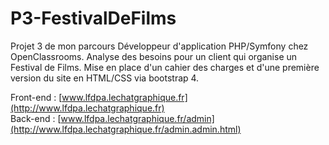 # P3-FestivalDeFilms
Projet 3 de mon parcours Développeur d'application PHP/Symfony chez OpenClassrooms. Analyse des besoins pour un client qui organise un Festival de Films. Mise en place d'un cahier des charges et d'une première version du site en HTML/CSS via bootstrap 4.

Front-end : [www.lfdpa.lechatgraphique.fr](http://www.lfdpa.lechatgraphique.fr)
<br>
Back-end :  [www.lfdpa.lechatgraphique.fr/admin](http://www.lfdpa.lechatgraphique.fr/admin.admin.html)
